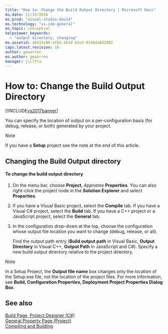 ```yaml
---
title: "How to: Change the Build Output Directory | Microsoft Docs"
ms.date: 11/15/2016
ms.prod: "visual-studio-dev14"
ms.technology: "vs-ide-general"
ms.topic: conceptual
helpviewer_keywords: 
  - "output directory, changing"
ms.assetid: a8333c89-afb2-4b1d-b2e2-9146da852402
caps.latest.revision: 16
author: gewarren
ms.author: gewarren
manager: jillfra
---
```

# How to: Change the Build Output Directory
[!INCLUDE[vs2017banner](../includes/vs2017banner.md)]

You can specify the location of output on a per-configuration basis (for debug, release, or both) generated by your project.  
  
> [!NOTE]
> If you have a **Setup** project see the note at the end of this article.  
  
## Changing the Build Output directory  
  
#### To change the build output directory  
  
1. On the menu bar, choose **Project**, *Appname* **Properties**. You can also right-click the project node in the **Solution Explorer** and select **Properties**.  
  
2. If you have a Visual Basic project, select the **Compile** tab. If you have a Visual C# project, select the **Build** tab. If you have a C++ project or a JavaScript project, select the **General** tab.  
  
3. In the configuration drop-down at the top, choose the configuration whose output file location you want to change (debug, release, or all).  
  
     Find the output path entry (**Build output path** in Visual Basic, **Output Directory** in Visual C++, **Output Path** in JavaScript and C#). Specify a new build output directory relative to the project directory.  
  
> [!NOTE]
> In a Setup Project, the **Output file name** box changes only the location of the Setup.exe file, not the location of the project files. For more information, see **Build, Configuration Properties, Deployment Project Properties Dialog Box**.  
  
## See also  
 [Build Page, Project Designer (C#)](../ide/reference/build-page-project-designer-csharp.md)   
 [General Property Page (Project)](https://msdn.microsoft.com/library/593b383c-cd0f-4dcd-ad65-9ec9b4b19c45)   
 [Compiling and Building](../ide/compiling-and-building-in-visual-studio.md)
